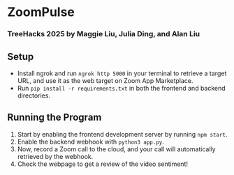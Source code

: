# ZoomPulse

### TreeHacks 2025 by Maggie Liu, Julia Ding, and Alan Liu

## Setup

- Install ngrok and run `ngrok http 5000` in your terminal to retrieve a target URL, and use it as the web target on Zoom App Marketplace.
- Run `pip install -r requirements.txt` in both the frontend and backend directories.

## Running the Program

1. Start by enabling the frontend development server by running `npm start`.
2. Enable the backend webhook with `python3 app.py`.
3. Now, record a Zoom call to the cloud, and your call will automatically retrieved by the webhook.
4. Check the webpage to get a review of the video sentiment!
